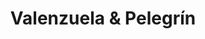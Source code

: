 ---
title: "Valenzuela & Pelegrín"
url: /sant-boi-de-llobregat/valenzuela-y-pelegrin/
shop: peluquería
---